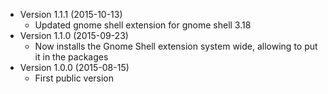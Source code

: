 * Version 1.1.1 (2015-10-13)
   * Updated gnome shell extension for gnome shell 3.18
* Version 1.1.0 (2015-09-23)
   * Now installs the Gnome Shell extension system wide, allowing to put it in the packages
* Version 1.0.0 (2015-08-15)
   * First public version
